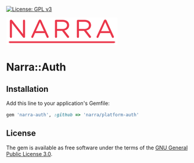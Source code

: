 [![License: GPL v3](https://img.shields.io/badge/License-GPLv3-blue.svg)](https://www.gnu.org/licenses/gpl-3.0)

![narra logo](https://github.com/narra/platform/raw/master/narra.png)

# Narra::Auth

## Installation
Add this line to your application's Gemfile:

```ruby
gem 'narra-auth', :github => 'narra/platform-auth'
```

## License
The gem is available as free software under the terms of the [GNU General Public License 3.0](https://www.gnu.org/licenses/gpl-3.0).
